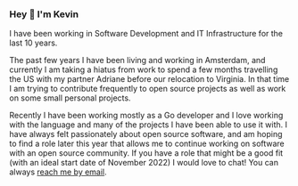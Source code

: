 ### Hey 👋 I'm Kevin 

I have been working in Software Development and IT Infrastructure for the last 10 years.

The past few years I have been living and working in Amsterdam, and currently I am taking a hiatus from work to spend a few months travelling the US with my partner Adriane before our relocation to Virginia. In that time I am trying to contribute frequently to open source projects as well as work on some small personal projects.

Recently I have been working mostly as a Go developer and I love working with the language and many of the projects I have been able to use it with. I have always felt passionately about open source software, and am hoping to find a role later this year that allows me to continue working on software with an open source community. If you have a role that might be a good fit (with an ideal start date of November 2022) I would love to chat! You can always [reach me by email](mailto:kevinbarbourd@gmail.com).

<!--
**kevinbarbour/kevinbarbour** is a ✨ _special_ ✨ repository because its `README.md` (this file) appears on your GitHub profile.

Here are some ideas to get you started:

- 🔭 I’m currently working on ...
- 🌱 I’m currently learning ...
- 👯 I’m looking to collaborate on ...
- 🤔 I’m looking for help with ...
- 💬 Ask me about ...
- 📫 How to reach me: ...
- 😄 Pronouns: ...
- ⚡ Fun fact: ...
-->
